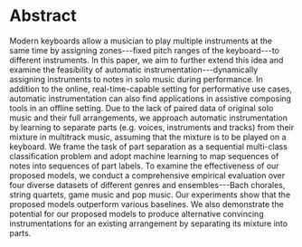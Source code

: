 # Abstract

Modern keyboards allow a musician to play multiple instruments at the same time by assigning zones---fixed pitch ranges of the keyboard---to different instruments. In this paper, we aim to further extend this idea and examine the feasibility of automatic instrumentation---dynamically assigning instruments to notes in solo music during performance. In addition to the online, real-time-capable setting for performative use cases, automatic instrumentation can also find applications in assistive composing tools in an offline setting. Due to the lack of paired data of original solo music and their full arrangements, we approach automatic instrumentation by learning to separate parts (e.g. voices, instruments and tracks) from their mixture in multitrack music, assuming that the mixture is to be played on a keyboard. We frame the task of part separation as a sequential multi-class classification problem and adopt machine learning to map sequences of notes into sequences of part labels. To examine the effectiveness of our proposed models, we conduct a comprehensive empirical evaluation over four diverse datasets of different genres and ensembles---Bach chorales, string quartets, game music and pop music. Our experiments show that the proposed models outperform various baselines. We also demonstrate the potential for our proposed models to produce alternative convincing instrumentations for an existing arrangement by separating its mixture into parts.
